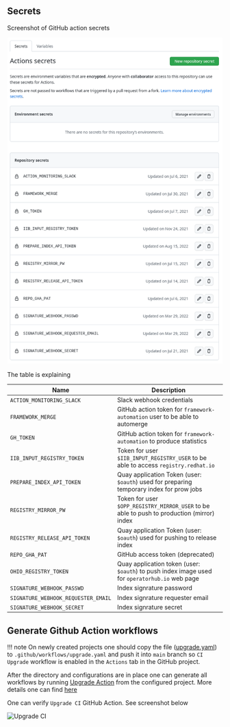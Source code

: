 ## Secrets

Screenshot of GitHub action secrets

![Secrets](../images/project_secrets.png)

The table is explaining  

|Name|Description|
|----|----|
|`ACTION_MONITORING_SLACK`| Slack webhook credentials |
|`FRAMEWORK_MERGE`| GitHub action token for `framework-automation` user to be able to automerge |
|`GH_TOKEN`| GitHub action token for `framework-automation` to produce statistics |
|`IIB_INPUT_REGISTRY_TOKEN`| Token for user `$IIB_INPUT_REGISTRY_USER` to be able to access `registry.redhat.io` |
|`PREPARE_INDEX_API_TOKEN`| Quay application Token (user: `$oauth`) used for preparing temporary index for prow jobs |
|`REGISTRY_MIRROR_PW`| Token for user `$OPP_REGISTRY_MIRROR_USER` to be able to push to production (mirror) index|
|`REGISTRY_RELEASE_API_TOKEN`| Quay application Token (user: `$oauth`) used for pushing to release index |
|`REPO_GHA_PAT`| GitHub access token (deprecated)|
|`OHIO_REGISTRY_TOKEN`| Quay application token (user: `$oauth`) to push index image used for `operatorhub.io` web page|
|`SIGNATURE_WEBHOOK_PASSWD`| Index signrature password   |
|`SIGNATURE_WEBHOOK_REQUESTER_EMAIL`| Index signrature requester email |
|`SIGNATURE_WEBHOOK_SECRET`| Index signrature secret |

## Generate Github Action workflows

!!! note
    On newly created projects one should copy the file ([upgrade.yaml](https://github.com/redhat-openshift-ecosystem/community-operators-pipeline/blob/main/.github/workflows/upgrade.yaml)) to `.github/workflows/upgrade.yaml` and push it into `main` branch so `CI Upgrade` workflow is enabled in the `Actions` tab in the GitHub project.

After the directory and configurations are in place one can generate all workflows by running [Upgrade Action](https://github.com/redhat-openshift-ecosystem/community-operators-pipeline/actions/workflows/upgrade.yaml) from the configured project. More details one can find [here](../project/maintain.md#project-upgrade)

One can verify `Upgrade CI` GitHub Action. See screenshot below

![Upgrade CI](../images/project-upgrade-action.png)
